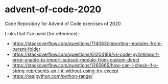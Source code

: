 # advent-of-code-2020
Code Repository for Advent of Code exercises of 2020

Links that I've used (for reference):
- https://stackoverflow.com/questions/714063/importing-modules-from-parent-folder
- https://stackoverflow.com/questions/61204189/vs-code-pylintimport-error-unable-to-import-subsub-module-from-custom-direct
- https://stackoverflow.com/questions/1265665/how-can-i-check-if-a-string-represents-an-int-without-using-try-except
- https://realpython.com/python-range/

